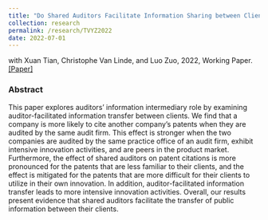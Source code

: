 ```yaml
---
title: "Do Shared Auditors Facilitate Information Sharing between Clients? Evidence from Patent Citations"
collection: research
permalink: /research/TVYZ2022
date: 2022-07-01
---
```


with Xuan Tian, Christophe Van Linde, and Luo Zuo, 2022, Working Paper. [[Paper]](https://papers.ssrn.com/sol3/papers.cfm?abstract_id=4099144)

### Abstract
This paper explores auditors’ information intermediary role by examining auditor-facilitated information transfer between clients. We find that a company is more likely to cite another company’s patents when they are audited by the same audit firm. This effect is stronger when the two companies are audited by the same practice office of an audit firm, exhibit intensive innovation activities, and are peers in the product market. Furthermore, the effect of shared auditors on patent citations is more pronounced for the patents that are less familiar to their clients, and the effect is mitigated for the patents that are more difficult for their clients to utilize in their own innovation. In addition, auditor-facilitated information transfer leads to more intensive innovation activities. Overall, our results present evidence that shared auditors facilitate the transfer of public information between their clients.


